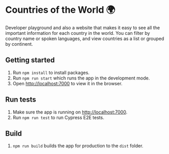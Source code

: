 # Countries of the World 🌍

Developer playground and also a website that makes it easy to see all the important information for each country in the world.
You can filter by country name or spoken languages, and view countries as a list or grouped by continent.

## Getting started

1. Run `npm install` to install packages.
3. Run `npm run start` which runs the app in the development mode.
4. Open [http://localhost:7000](http://localhost:7000) to view it in the browser.

## Run tests

1. Make sure the app is running on [http://localhost:7000](http://localhost:7000).
2. Run `npm run test` to run Cypress E2E tests.

## Build

1. `npm run build` builds the app for production to the `dist` folder.
